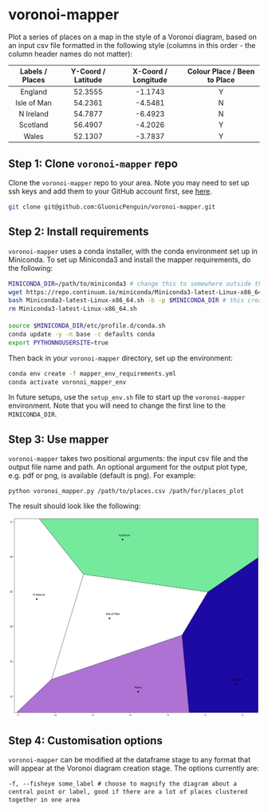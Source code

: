 # voronoi-mapper
Plot a series of places on a map in the style of a Voronoi diagram, based on an input csv file formatted in the following style (columns in this order - the column header names do not matter):

| Labels / Places | Y-Coord / Latitude | X-Coord / Longitude | Colour Place / Been to Place |
|:---------------:|:------------------:|:-------------------:|:----------------------------:|
|     England     |            52.3555 |             -1.1743 |               Y              |
|   Isle of Man   |            54.2361 |             -4.5481 |               N              |
|    N Ireland    |            54.7877 |             -6.4923 |               N              |
|     Scotland    |            56.4907 |             -4.2026 |               Y              |
|      Wales      |            52.1307 |             -3.7837 |               Y              |

## Step 1: Clone `voronoi-mapper` repo
Clone the `voronoi-mapper` repo to your area. Note you may need to set up ssh keys and add them to your GitHub account first, see [here](https://docs.github.com/en/github/authenticating-to-github/connecting-to-github-with-ssh/generating-a-new-ssh-key-and-adding-it-to-the-ssh-agent).

```bash
git clone git@github.com:GluonicPenguin/voronoi-mapper.git
```

## Step 2: Install requirements

`voronoi-mapper` uses a conda installer, with the conda environment set up in Miniconda. To set up Miniconda3 and install the mapper requirements, do the following:

```bash
MINICONDA_DIR=/path/to/miniconda3 # change this to somewhere outside the voronoi-mapper repo
wget https://repo.continuum.io/miniconda/Miniconda3-latest-Linux-x86_64.sh
bash Miniconda3-latest-Linux-x86_64.sh -b -p $MINICONDA_DIR # this creates the miniconda3 directory at the known /path/to
rm Miniconda3-latest-Linux-x86_64.sh

source $MINICONDA_DIR/etc/profile.d/conda.sh
conda update -y -n base -c defaults conda
export PYTHONNOUSERSITE=true
```

Then back in your `voronoi-mapper` directory, set up the environment:

```bash
conda env create -f mapper_env_requirements.yml
conda activate voronoi_mapper_env
```

In future setups, use the `setup_env.sh` file to start up the `voronoi-mapper` environment. Note that you will need to change the first line to the `MINICONDA_DIR`.

## Step 3: Use mapper

`voronoi-mapper` takes two positional arguments: the input csv file and the output file name and path. An optional argument for the output plot type, e.g. pdf or png, is available (default is png). For example:

```
python voronoi_mapper.py /path/to/places.csv /path/for/places_plot
```

The result should look like the following:

![Alt text](examples/places_plot.png?raw=true "Default example of places")

## Step 4: Customisation options

`voronoi-mapper` can be modified at the dataframe stage to any format that will appear at the Voronoi diagram creation stage. The options currently are:

```
-f, --fisheye some_label # choose to magnify the diagram about a central point or label, good if there are a lot of places clustered together in one area
```
